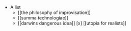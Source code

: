 - A list
  - [[the philosophy of improvisation]]
  - [[summa technologiae]]
  - [[darwins dangerous idea]]
  [x] [[utopia for realists]]
